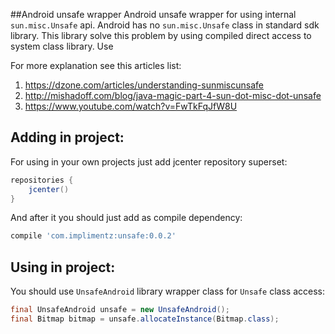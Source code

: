 ##Android unsafe wrapper
Android unsafe wrapper for using internal `sun.misc.Unsafe` api.
Android has no `sun.misc.Unsafe` class in standard sdk library. 
This library solve this problem by using compiled direct access to system class library.
Use 

For more explanation see this articles list:


1. https://dzone.com/articles/understanding-sunmiscunsafe
2. http://mishadoff.com/blog/java-magic-part-4-sun-dot-misc-dot-unsafe
3. https://www.youtube.com/watch?v=FwTkFqJfW8U


Adding in project:
------------------
For using in your own projects just add jcenter repository superset:

```groovy
repositories {
    jcenter()
}
```

And after it you should just add as compile dependency:

```groovy
compile 'com.implimentz:unsafe:0.0.2'
```

Using in project:
-----------------

You should use `UnsafeAndroid` library wrapper class for `Unsafe` class access:

```java
final UnsafeAndroid unsafe = new UnsafeAndroid();
final Bitmap bitmap = unsafe.allocateInstance(Bitmap.class);
```